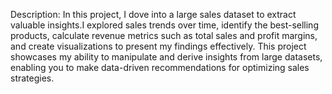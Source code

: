
Description: In this project, I dove into a large sales dataset to extract valuable insights.I explored sales trends over time, identify the best-selling products, calculate revenue metrics such as total sales and
profit margins, and create visualizations to present my findings effectively. 
This project showcases my ability to manipulate and derive insights from large datasets, enabling you to make data-driven recommendations for optimizing sales strategies.
